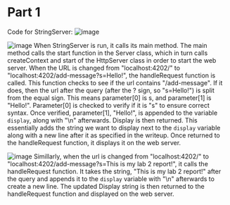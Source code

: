 # Part 1
Code for StringServer:
![image](https://user-images.githubusercontent.com/61783850/215294821-d7d975a4-13e8-451f-8082-af6444473a76.png)

![image](https://user-images.githubusercontent.com/61783850/215295010-07b22f53-dacb-4acf-a44a-0daaec6db88d.png)
When StringServer is run, it calls its main method. The main method calls the start function in the Server class, which in turn calls createContext and start of the HttpServer class in order to start the web server. 
When the URL is changed from "localhost:4202/" to "localhost:4202/add-message?s=Hello!", the handleRequest function is called. This function checks to see if the url contains "/add-message". If it does, then the url after the query (after the ? sign, so "s=Hello!") is split from the equal sign. This means parameter[0] is s, and parameter[1] is "Hello!". Parameter[0] is checked to verify if it is "s" to ensure correct syntax. Once verified, parameter[1], "Hello!", is appended to the variable `display`, along with "\n" afterwards. Display is then returned. This essentially adds the string we want to display next to the `display` variable along with a new line after it as specified in the writeup. Once returned to the handleRequest function, it displays it on the web server.

![image](https://user-images.githubusercontent.com/61783850/215297636-6dbbaa4a-ee10-4bee-b85b-5f36af41212a.png)
Simillarly, when the url is changed from "localhost:4202/" to "localhost:4202/add-message?s=This is my lab 2 report!", it calls the handleRequest function. It takes the string, "This is my lab 2 report!" after the query and appends it to the `display` variable with "\n" afterwards to create a new line. The updated Display string is then returned to the handleRequest function and displayed on the web server.
